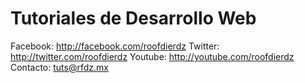 # Tutoriales de Desarrollo Web #

  Facebook: <http://facebook.com/roofdierdz>
  Twitter: <http://twitter.com/roofdierdz>
  Youtube: <http://youtube.com/roofdierdz>
  Contacto: tuts@rfdz.mx